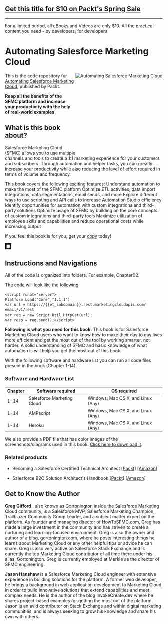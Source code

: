 ## [Get this title for $10 on Packt's Spring Sale](https://www.packt.com/B17992?utm_source=github&utm_medium=packt-github-repo&utm_campaign=spring_10_dollar_2022)
-----
For a limited period, all eBooks and Videos are only $10. All the practical content you need \- by developers, for developers

# Automating Salesforce Marketing Cloud

<a href="https://www.packtpub.com/product/automating-salesforce-marketing-cloud/9781803237190?utm_source=github&utm_medium=repository&utm_campaign=9781803237190"><img src="https://static.packt-cdn.com/products/9781803237190/cover/smaller" alt="Automating Salesforce Marketing Cloud" height="256px" align="right"></a>

This is the code repository for [Automating Salesforce Marketing Cloud](https://www.packtpub.com/product/automating-salesforce-marketing-cloud/9781803237190?utm_source=github&utm_medium=repository&utm_campaign=9781803237190), published by Packt.

**Reap all the benefits of the SFMC platform and increase your productivity with the help of real-world examples**

## What is this book about?
Salesforce Marketing Cloud (SFMC) allows you to use multiple channels and tools to create a 1:1 marketing experience for your customers and subscribers. Through automation and helper tasks, you can greatly increase your productivity while also reducing the level of effort required in terms of volume and frequency. 

This book covers the following exciting features:
Understand automation to make the most of the SFMC platform
Optimize ETL activities, data import integrations, data segmentations, email sends, and more
Explore different ways to use scripting and API calls to increase Automation Studio efficiency
Identify opportunities for automation with custom integrations and third-party solutions
Optimize usage of SFMC by building on the core concepts of custom integrations and third-party tools
Maximize utilization of employee skills and capabilities and reduce operational costs while increasing output

If you feel this book is for you, get your [copy](https://www.amazon.com/dp/1803237198) today!

<a href="https://www.packtpub.com/?utm_source=github&utm_medium=banner&utm_campaign=GitHubBanner"><img src="https://raw.githubusercontent.com/PacktPublishing/GitHub/master/GitHub.png" 
alt="https://www.packtpub.com/" border="5" /></a>

## Instructions and Navigations
All of the code is organized into folders. For example, Chapter02.

The code will look like the following:
```
<script runat="server">
Platform.Load("Core","1.1.1")
var url = https://{{et_subdomain}}.rest.marketingcloudapis.com/
email/v1/rest
var req = new Script.Util.HttpGet(url);
var resp = req.send();</script>
```

**Following is what you need for this book:**
This book is for Salesforce Marketing Cloud users who want to know how to make their day to day lives more efficient and get the most out of the tool by working smarter, not harder. A solid understanding of SFMC and basic knowledge of what automation is will help you get the most out of this book.

With the following software and hardware list you can run all code files present in the book (Chapter 1-14).
### Software and Hardware List
| Chapter | Software required | OS required |
| -------- | ------------------------------------ | ----------------------------------- |
| 1-14 | Salesforce Marketing Cloud | Windows, Mac OS X, and Linux (Any) |
| 1-14 | AMPscript | Windows, Mac OS X, and Linux (Any) |
| 1-14 | Heroku | Windows, Mac OS X, and Linux (Any) |

We also provide a PDF file that has color images of the screenshots/diagrams used in this book. [Click here to download it](https://static.packt-cdn.com/downloads/9781803237190_ColorImages.pdf).

### Related products
* Becoming a Salesforce Certified Technical Architect [[Packt]](https://www.packtpub.com/product/becoming-a-salesforce-certified-technical-architect/9781800568754?utm_source=github&utm_medium=repository&utm_campaign=9781800568754) [[Amazon]](https://www.amazon.com/dp/1800568754)

* Salesforce B2C Solution Architect's Handbook [[Packt]](https://www.packtpub.com/product/salesforce-b2c-solution-architect-s-handbook/9781801817035?utm_source=github&utm_medium=repository&utm_campaign=9781801817035) [[Amazon]](https://www.amazon.com/dp/1801817030)

## Get to Know the Author
**Greg Gifford**
, also known as Gortonington inside the Salesforce Marketing Cloud community, is a Salesforce MVP, Salesforce Marketing Champion, Trailblazer Community Group Leader, and a subject matter expert on the platform. As founder and managing director of HowToSFMC.com, Greg has made a large investment in the community and has striven to create a nurturing and learning-focused environment. Greg is also the owner and author of a blog, gortonington.com, where he posts interesting things he learns about Marketing Cloud or any other helpful tips or advice he can share. Greg is also very active on Salesforce Stack Exchange and is currently the top Marketing Cloud contributor of all time there under his alias, Gortonington. Greg is currently employed at Merkle as the director of SFMC engineering.

**Jason Hanshaw**
is a Salesforce Marketing Cloud engineer with extensive experience in building solutions for the platform. A former web developer, he brings a background in web application development to Marketing Cloud in order to build innovative solutions that extend capabilities and meet complex needs. He is the author of the blog InvokeCreate.dev where he shares project-based examples for getting the most out of the platform. Jason is an avid contributor on Stack Exchange and within digital marketing communities, and is always seeking to grow his knowledge and share his own with others.
